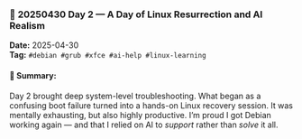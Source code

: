 ### 📓 **20250430 Day 2 — A Day of Linux Resurrection and AI Realism**

**Date:** 2025-04-30  
**Tag:** `#debian #grub #xfce #ai-help #linux-learning`

#### 📍 Summary:

Day 2 brought deep system-level troubleshooting. What began as a confusing boot failure turned into a hands-on Linux recovery session. It was mentally exhausting, but also highly productive. I’m proud I got Debian working again — and that I relied on AI to _support_ rather than _solve_ it all.